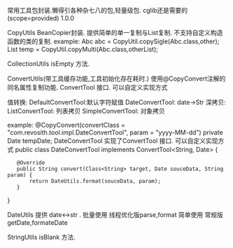 常用工具包封装.懒得引各种杂七八的包,轻量级包. cglib还是需要的(scope=provided)
1.0.0

CopyUtils 
BeanCopier封装. 提供简单的单一复制与List复制. 不支持自定义构造函数的类的复制.
example:
  Abc abc = CopyUtil.copySigle(Abc.class,other);
  List<Abc> temp = CopyUtil.copyMulti(Abc.class,otherList);
  
CollectionUtils
isEmpty 方法.

ConvertUtils(带工具缓存功能,工具初始化存在耗时.)
使用@CopyConvert注解的同名属性复制功能.
ConvertTool 接口. 可以自定义实现方式

值转换:
DefaultConvertTool:默认字符赋值
DateConvertTool: date->Str
深拷贝:
ListConvertTool:   列表拷贝
SimpleConvertTool: 对象拷贝

example:
   @CopyConvert(convertClass = "com.revosith.tool.impl.DateConvertTool", param = "yyyy-MM-dd")
   private Date tempDate; 
DateConvertTool 实现了ConvertTool 接口. 可以自定义实现方式
   public class DateConvertTool implements ConvertTool<String, Date> {
   
       @Override
       public String convert(Class<String> target, Date souceData, String param) {
           return DateUtils.format(souceData, param);
       }
   }

DateUtils
提供 date<->str .
批量使用 线程优化版parse,format
简单使用 常规版   getDate,formateDate

StringUtils
isBlank 方法.      